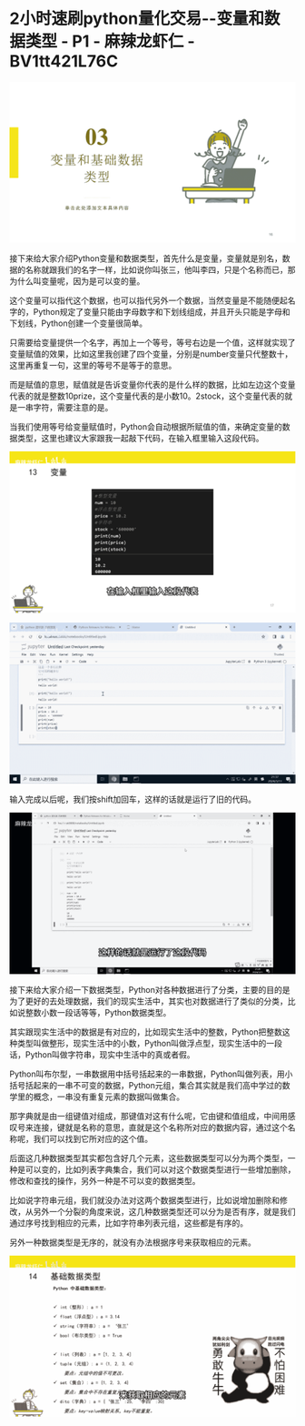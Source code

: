 # 2小时速刷python量化交易--变量和数据类型 - P1 - 麻辣龙虾仁 - BV1tt421L76C

![](img/42b2378ab1c48c77c3f8b4c046f1dcee_0.png)

接下来给大家介绍Python变量和数据类型，首先什么是变量，变量就是别名，数据的名称就跟我们的名字一样，比如说你叫张三，他叫李四，只是个名称而已，那为什么叫变量呢，因为是可以变的量。

这个变量可以指代这个数据，也可以指代另外一个数据，当然变量是不能随便起名字的，Python规定了变量只能由字母数字和下划线组成，并且开头只能是字母和下划线，Python创建一个变量很简单。

只需要给变量提供一个名字，再加上一个等号，等号右边是一个值，这样就实现了变量赋值的效果，比如这里我创建了四个变量，分别是number变量只代整数十，这里再重复一句，这里的等号不是等于的意思。

而是赋值的意思，赋值就是告诉变量你代表的是什么样的数据，比如左边这个变量代表的就是整数10prize，这个变量代表的是小数10。2stock，这个变量代表的就是一串字符，需要注意的是。

当我们使用等号给变量赋值时，Python会自动根据所赋值的值，来确定变量的数据类型，这里也建议大家跟我一起敲下代码，在输入框里输入这段代码。



![](img/42b2378ab1c48c77c3f8b4c046f1dcee_2.png)

![](img/42b2378ab1c48c77c3f8b4c046f1dcee_3.png)

输入完成以后呢，我们按shift加回车，这样的话就是运行了旧的代码。

![](img/42b2378ab1c48c77c3f8b4c046f1dcee_5.png)

接下来给大家介绍一下数据类型，Python对各种数据进行了分类，主要的目的是为了更好的去处理数据，我们的现实生活中，其实也对数据进行了类似的分类，比如说整数小数一段话等等，Python数据类型。

其实跟现实生活中的数据是有对应的，比如现实生活中的整数，Python把整数这种类型叫做整形，现实生活中的小数，Python叫做浮点型，现实生活中的一段话，Python叫做字符串，现实中生活中的真或者假。

Python叫布尔型，一串数据用中括号括起来的一串数据，Python叫做列表，用小括号括起来的一串不可变的数据，Python元组，集合其实就是我们高中学过的数学里的概念，一串没有重复元素的数据叫做集合。

那字典就是由一组键值对组成，那键值对这有什么呢，它由键和值组成，中间用感叹号来连接，键就是名称的意思，直就是这个名称所对应的数据内容，通过这个名称呢，我们可以找到它所对应的这个值。

后面这几种数据类型其实都包含好几个元素，这些数据类型可以分为两个类型，一种是可以变的，比如列表字典集合，我们可以对这个数据类型进行一些增加删除，修改和查找的操作，另外一种是不可以变的数据类型。

比如说字符串元组，我们就没办法对这两个数据类型进行，比如说增加删除和修改，从另外一个分裂的角度来说，这几种数据类型还可以分为是否有序，就是我们通过序号找到相应的元素，比如字符串列表元组，这些都是有序的。

另外一种数据类型是无序的，就没有办法根据序号来获取相应的元素。

![](img/42b2378ab1c48c77c3f8b4c046f1dcee_7.png)